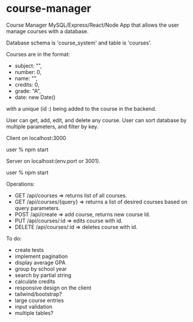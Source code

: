 # course-manager
Course Manager MySQL/Express/React/Node App that allows the user manage courses with a database. 

Database schema is 'course_system' and table is 'courses'.

Courses are in the format:
- subject: "",
- number: 0,
- name: "",
- credits: 0,
- grade: "A",
- date: new Date()

with a unique (id :) being added to the course in the backend.

User can get, add, edit, and delete any course. User can sort database by multiple parameters, and filter by key.

Client on localhost:3000

user % npm start 

Server on localhost:(env.port or 3001).

user % npm start 

Operations:
- GET /api/courses => returns list of all courses.
- GET /api/courses/{query} => returns a list of desired courses based on query parameters.
- POST /api/create => add course, returns new course Id.
- PUT /api/courses/:id => edits course with id.
- DELETE /api/courses/:id => deletes course with id.

To do: 
- create tests
- implement pagination
- display average GPA
- group by school year
- search by partial string
- calculate credits
- responsive design on the client
- tailwind/bootstrap?
- large course entries
- input validation
- multiple tables?